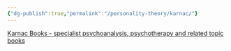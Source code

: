 ```yaml
---
{"dg-publish":true,"permalink":"/personality-theory/karnac/"}
---
```



[Karnac Books - specialist psychoanalysis, psychotherapy and related topic books](https://www.karnacbooks.com/)